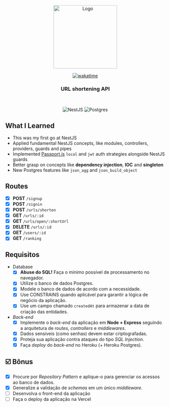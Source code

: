 <div align="center">
  
  <a href="https://celso-trackit.vercel.app/" target="_blank">
    <img src="https://free-url-shortener.rb.gy/url-shortener.png" alt="Logo" width="200">
  </a>
  
[![wakatime](https://wakatime.com/badge/user/8a52c0fd-ec78-403a-81d0-07c674c564b3/project/2b871bd2-1f1a-4d78-89fd-0559e408ad41.svg)](https://wakatime.com/badge/user/8a52c0fd-ec78-403a-81d0-07c674c564b3/project/2b871bd2-1f1a-4d78-89fd-0559e408ad41)
  
  <h3 align="center">
     URL shortening API
  </h3>
    <br />
  
  <div align="center">

   ![NestJS](https://img.shields.io/badge/nestjs-%23E0234E.svg?logo=nestjs&logoColor=white&style=for-the-badge)
   ![Postgres](https://img.shields.io/badge/PostgreSQL-316192?style=for-the-badge&logo=postgresql&logoColor=white)

  </div>
  
</div>

## What I Learned
  
  - This was my first go at NestJS
  - Applied fundamental NestJS concepts, like modules, controllers, providers, guards and pipes
  - Implemented [Passport.js](https://www.passportjs.org/) `local` and `jwt` auth strategies alongside NestJS guards
  - Better grasp on concepts like **dependency injection**, **IOC** and **singleton**
  - New Postgres features like `json_agg` and `json_build_object`
   
## Routes

  - [X] **POST** `/signup`
  - [X] **POST** `/signin`
  - [X] **POST** `/urls/shorten`
  - [X] **GET** `/urls/:id`
  - [X] **GET** `/urls/open/:shortUrl`
  - [X] **DELETE** `/urls/:id`
  - [X] **GET** `/users/:id`
  - [X] **GET** `/ranking`

## Requisitos

- Database
  - [X]  **Abuse do SQL!** Faça o mínimo possível de processamento no navegador.
  - [X]  Utilize o banco de dados Postgres.
  - [X]  Modele o banco de dados de acordo com a necessidade.
  - [X]  Use CONSTRAINS quando aplicável para garantir a lógica de negócio da aplicação.
  - [X]  Use um campo chamado `createdAt` para armazenar a data de criação das entidades.
- *Back-end*
  - [X]  Implemente o *back-end* da aplicação em **Node + Express** seguindo a arquitetura de *routes*, *controllers* e *middlewares*.
  - [X]  Dados sensíveis (como senhas) devem estar criptografadas.
  - [X]  Proteja sua aplicação contra ataques do tipo *SQL Injection*.
  - [X]  Faça *deploy* do *back-end* no Heroku (+ Heroku Postgres).

## ☑️ Bônus

  - [X]  Procure por *Repository Pattern* e aplique-o para gerenciar os acessos ao banco de dados.
  - [X]  Generalize a validação de *schemas* em um único *middleware*.
  - [ ]  Desenvolva o front-end da aplicação 
  - [ ]  Faça o deploy da aplicação na Vercel
